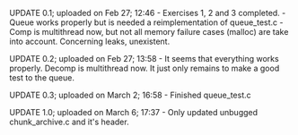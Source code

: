 UPDATE 0.1; uploaded on Feb 27; 12:46 
	- Exercises 1, 2 and 3 completed.
	- Queue works properly but is needed a reimplementation of queue_test.c
	- Comp is multithread now, but not all memory failure cases (malloc) are take into account. Concerning leaks, unexistent.


UPDATE 0.2; uploaded on Feb 27; 13:58
	- It seems that everything works properly. Decomp is multithread now. It just only remains to make a good test to the queue.


UPDATE 0.3; uploaded on March 2; 16:58
	- Finished queue_test.c 

UPDATE 1.0; uploaded on March 6; 17:37
	- Only updated unbugged chunk_archive.c and it's header.



